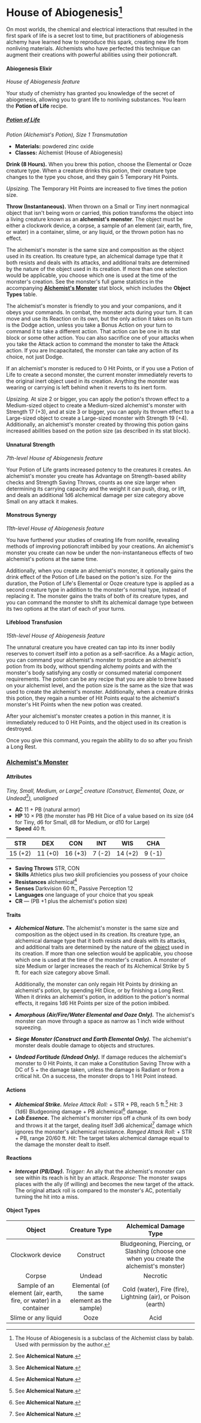 # House of Abiogenesis[^🧪]

On most worlds, the chemical and electrical interactions that resulted in the first spark of life is a secret lost to time, but practitioners of abiogenesis alchemy have learned how to reproduce this spark, creating new life from nonliving materials. Alchemists who have perfected this technique can augment their creations with powerful abilities using their potioncraft.

#### Abiogenesis Elixir

_House of Abiogenesis feature_

Your study of chemistry has granted you knowledge of the secret of abiogenesis, allowing you to grant life to nonliving substances. You learn the **Potion of Life** recipe.

##### [Potion of Life](https://github.com/mpanighetti/dnd5e-magic-items/blob/main/potions/potion-of-life.md)

_Potion (Alchemist's Potion), Size 1 Transmutation_

- **Materials:** powdered zinc oxide
- **Classes:** Alchemist (House of Abiogenesis)

**Drink (8 Hours).** When you brew this potion, choose the Elemental or Ooze creature type. When a creature drinks this potion, their creature type changes to the type you chose, and they gain 5 Temporary Hit Points.

_Upsizing._ The Temporary Hit Points are increased to five times the potion size.

**Throw (Instantaneous).** When thrown on a Small or Tiny inert nonmagical object that isn't being worn or carried, this potion transforms the object into a living creature known as an **alchemist's monster**. The object must be either a clockwork device, a corpse, a sample of an element (air, earth, fire, or water) in a container, slime, or any liquid, or the thrown potion has no effect.

The alchemist's monster is the same size and composition as the object used in its creation. Its creature type, an alchemical damage type that it both resists and deals with its attacks, and additional traits are determined by the nature of the object used in its creation. If more than one selection would be applicable, you choose which one is used at the time of the monster's creation. See the monster's full game statistics in the accompanying **[Alchemist's Monster](#alchemists-monster)** stat block, which includes the **Object Types** table.

The alchemist's monster is friendly to you and your companions, and it obeys your commands. In combat, the monster acts during your turn. It can move and use its Reaction on its own, but the only action it takes on its turn is the Dodge action, unless you take a Bonus Action on your turn to command it to take a different action. That action can be one in its stat block or some other action. You can also sacrifice one of your attacks when you take the Attack action to command the monster to take the Attack action. If you are Incapacitated, the monster can take any action of its choice, not just Dodge.

If an alchemist's monster is reduced to 0 Hit Points, or if you use a Potion of Life to create a second monster, the current monster immediately reverts to the original inert object used in its creation. Anything the monster was wearing or carrying is left behind when it reverts to its inert form.

_Upsizing._ At size 2 or bigger, you can apply the potion's thrown effect to a Medium-sized object to create a Medium-sized alchemist's monster with Strength 17 (+3), and at size 3 or bigger, you can apply its thrown effect to a Large-sized object to create a Large-sized monster with Strength 19 (+4). Additionally, an alchemist's monster created by throwing this potion gains increased abilities based on the potion size (as described in its stat block).

#### Unnatural Strength

_7th-level House of Abiogenesis feature_

Your Potion of Life grants increased potency to the creatures it creates. An alchemist's monster you create has Advantage on Strength-based ability checks and Strength Saving Throws, counts as one size larger when determining its carrying capacity and the weight it can push, drag, or lift, and deals an additional 1d6 alchemical damage per size category above Small on any attack it makes.

#### Monstrous Synergy

_11th-level House of Abiogenesis feature_

You have furthered your studies of creating life from nonlife, revealing methods of improving potioncraft imbibed by your creations. An alchemist's monster you create can now be under the non-instantaneous effects of two alchemist's potions at the same time.

Additionally, when you create an alchemist's monster, it optionally gains the drink effect of the Potion of Life based on the potion's size. For the duration, the Potion of Life's Elemental or Ooze creature type is applied as a second creature type in addition to the monster's normal type, instead of replacing it. The monster gains the traits of both of its creature types, and you can command the monster to shift its alchemical damage type between its two options at the start of each of your turns.

#### Lifeblood Transfusion

_15th-level House of Abiogenesis feature_

The unnatural creature you have created can tap into its inner bodily reserves to convert itself into a potion as a self-sacrifice. As a Magic action, you can command your alchemist's monster to produce an alchemist's potion from its body, without spending alchemy points and with the monster's body satisfying any costly or consumed material component requirements. The potion can be any recipe that you are able to brew based on your alchemist level, and the potion size is the same as the size that was used to create the alchemist's monster. Additionally, when a creature drinks this potion, they regain a number of Hit Points equal to the alchemist's monster's Hit Points when the new potion was created.

After your alchemist's monster creates a potion in this manner, it is immediately reduced to 0 Hit Points, and the object used in its creation is destroyed.

Once you give this command, you regain the ability to do so after you finish a Long Rest.

### [Alchemist's Monster](https://github.com/mpanighetti/dnd5e-monsters/blob/main/special/alchemists-monster.md)

#### Attributes

_Tiny, Small, Medium, or Large[^👹] creature (Construct, Elemental, Ooze, or Undead[^👹]), unaligned_

- **AC** 11 + PB (natural armor)
- **HP** 10 × PB (the monster has PB Hit Dice of a value based on its size (d4 for Tiny, d6 for Small, d8 for Medium, or d10 for Large)
- **Speed** 40 ft.

|  STR  |  DEX  |  CON  | INT  |  WIS  | CHA  |
|:-----:|:-----:|:-----:|:----:|:-----:|:----:|
|15 (+2)|11 (+0)|16 (+3)|7 (-2)|14 (+2)|9 (-1)|

- **Saving Throws** STR, CON
- **Skills** Athletics plus two skill proficiencies you possess of your choice
- **Resistances** alchemical[^👹]
- **Senses** Darkvision 60 ft., Passive Perception 12
- **Languages** one language of your choice that you speak
- **CR** — (PB +1 plus the alchemist's potion size)

#### Traits

- _**Alchemical Nature.**_ The alchemist's monster is the same size and composition as the object used in its creation. Its creature type, an alchemical damage type that it both resists and deals with its attacks, and additional traits are determined by the nature of the [object](#object-types) used in its creation. If more than one selection would be applicable, you choose which one is used at the time of the monster's creation. A monster of size Medium or larger increases the reach of its Alchemical Strike by 5 ft. for each size category above Small.

  Additionally, the monster can only regain Hit Points by drinking an alchemist's potion, by spending Hit Dice, or by finishing a Long Rest. When it drinks an alchemist's potion, in addition to the potion's normal effects, it regains 1d6 Hit Points per size of the potion imbibed.

- _**Amorphous (Air/Fire/Water Elemental and Ooze Only).**_ The alchemist's monster can move through a space as narrow as 1 inch wide without squeezing.
- _**Siege Monster (Construct and Earth Elemental Only).**_ The alchemist's monster deals double damage to objects and structures.
- _**Undead Fortitude (Undead Only).**_ If damage reduces the alchemist's monster to 0 Hit Points, it can make a Constitution Saving Throw with a DC of 5 + the damage taken, unless the damage is Radiant or from a critical hit. On a success, the monster drops to 1 Hit Point instead.

#### Actions

- _**Alchemical Strike.** Melee Attack Roll:_ + STR + PB, reach 5 ft.[^👹] _Hit:_ 3 (1d6) Bludgeoning damage + PB alchemical[^👹] damage.
- _**Lob Essence.**_ The alchemist's monster rips off a chunk of its own body and throws it at the target, dealing itself 3d6 alchemical[^👹] damage which ignores the monster's alchemical resistance. _Ranged Attack Roll:_ + STR + PB, range 20/60 ft. _Hit:_ The target takes alchemical damage equal to the damage the monster dealt to itself.

#### Reactions

- _**Intercept (PB/Day).** Trigger:_ An ally that the alchemist's monster can see within its reach is hit by an attack. _Response:_ The monster swaps places with the ally (if willing) and becomes the new target of the attack. The original attack roll is compared to the monster's AC, potentially turning the hit into a miss.

#### Object Types

| Object | Creature Type | Alchemical Damage Type |
|:-:|:-:|:-:|
| Clockwork device | Construct | Bludgeoning, Piercing, or Slashing (choose one when you create the alchemist's monster) |
| Corpse | Undead | Necrotic |
| Sample of an element (air, earth, fire, or water) in a container | Elemental (of the same element as the sample) | Cold (water), Fire (fire), Lightning (air), or Poison (earth) |
| Slime or any liquid | Ooze | Acid |

[^🧪]: The House of Abiogenesis is a subclass of the Alchemist class by balab. Used with permission by the author.
[^👹]: See **Alchemical Nature**.
